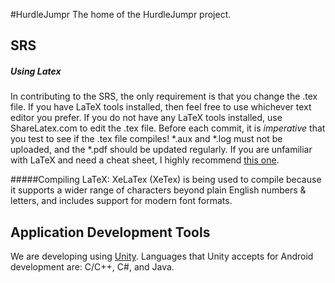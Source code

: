 #HurdleJumpr
The home of the HurdleJumpr project.

## SRS

##### Using Latex

In contributing to the SRS, the only requirement is that you change the .tex file. If you have LaTeX tools installed, then feel free to use whichever text editor you prefer. If you do not have any LaTeX tools installed, use ShareLatex.com to edit the .tex file. Before each commit, it is _imperative_ that you test to see if the .tex file compiles! \*.aux and \*.log  must not be uploaded, and the \*.pdf should be updated regularly. If you are unfamiliar with LaTeX and need a cheat sheet, I highly recommend [this one](http://www.stdout.org/~winston/latex/latexsheet-a4.pdf).

#####Compiling LaTeX:
XeLaTex (XeTex) is being used to compile because it supports a wider range of characters beyond plain English numbers & letters, and includes support for modern font formats.

## Application Development Tools

We are developing using [Unity](http://unity3d.com/unity/multiplatform/mobile). 
Languages that Unity accepts for Android development are: C/C++, C#, and Java. 
